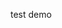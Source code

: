 test demo
<!-- ##{"script":"<script src='https://blog.meekdai.com/Gmeek/plugins/GmeekBSZ.js'></script>"}## -->